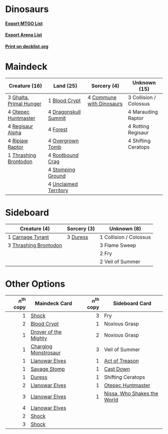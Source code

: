 # Dinosaurs

#### [Export MTGO List](../collection/Dinosaurs/Dinosaurs.txt)
#### [Export Arena List](../collection/Dinosaurs/Dinosaurs_arena.txt)
#### [Print on decklist.org](http://decklist.org/?deckmain=1%09Blood%20Crypt%0A3%09Collision%20/%20Colossus%0A4%09Commune%20with%20Dinosaurs%0A4%09Dragonskull%20Summit%0A4%09Forest%0A3%09Ghalta,%20Primal%20Hunger%0A4%09Marauding%20Raptor%0A4%09Otepec%20Huntmaster%0A4%09Overgrown%20Tomb%0A4%09Regisaur%20Alpha%0A4%09Ripjaw%20Raptor%0A4%09Rootbound%20Crag%0A4%09Rotting%20Regisaur%0A4%09Shifting%20Ceratops%0A4%09Stomping%20Ground%0A1%09Thrashing%20Brontodon%0A4%09Unclaimed%20Territory&deckside=1%09Carnage%20Tyrant%0A1%09Collision%20/%20Colossus%0A3%09Duress%0A3%09Flame%20Sweep%0A2%09Fry%0A3%09Thrashing%20Brontodon%0A2%09Veil%20of%20Summer)
# Maindeck

|                                          Creature (16)                                           |                                           Land (25)                                            |                                            Sorcery (4)                                            |     Unknown (15)     |
|--------------------------------------------------------------------------------------------------|------------------------------------------------------------------------------------------------|---------------------------------------------------------------------------------------------------|----------------------|
|3 [Ghalta, Primal Hunger](http://gatherer.wizards.com/Pages/Card/Details.aspx?multiverseid=456564)|1 [Blood Crypt](http://gatherer.wizards.com/Pages/Card/Details.aspx?multiverseid=97102)         |4 [Commune with Dinosaurs](http://gatherer.wizards.com/Pages/Card/Details.aspx?multiverseid=435336)|3 Collision / Colossus|
|4 [Otepec Huntmaster](http://gatherer.wizards.com/Pages/Card/Details.aspx?multiverseid=435307)    |4 [Dragonskull Summit](http://gatherer.wizards.com/Pages/Card/Details.aspx?multiverseid=420909) |                                                                                                   |4 Marauding Raptor    |
|4 [Regisaur Alpha](http://gatherer.wizards.com/Pages/Card/Details.aspx?multiverseid=435383)       |4 [Forest](http://gatherer.wizards.com/Pages/Card/Details.aspx?multiverseid=439860)             |                                                                                                   |4 Rotting Regisaur    |
|4 [Ripjaw Raptor](http://gatherer.wizards.com/Pages/Card/Details.aspx?multiverseid=435359)        |4 [Overgrown Tomb](http://gatherer.wizards.com/Pages/Card/Details.aspx?multiverseid=405103)     |                                                                                                   |4 Shifting Ceratops   |
|1 [Thrashing Brontodon](http://gatherer.wizards.com/Pages/Card/Details.aspx?multiverseid=456570)  |4 [Rootbound Crag](http://gatherer.wizards.com/Pages/Card/Details.aspx?multiverseid=420934)     |                                                                                                   |                      |
|                                                                                                  |4 [Stomping Ground](http://gatherer.wizards.com/Pages/Card/Details.aspx?multiverseid=405110)    |                                                                                                   |                      |
|                                                                                                  |4 [Unclaimed Territory](http://gatherer.wizards.com/Pages/Card/Details.aspx?multiverseid=435419)|                                                                                                   |                      |


# Sideboard

|                                          Creature (4)                                          |                                   Sorcery (3)                                    |     Unknown (8)      |
|------------------------------------------------------------------------------------------------|----------------------------------------------------------------------------------|----------------------|
|1 [Carnage Tyrant](http://gatherer.wizards.com/Pages/Card/Details.aspx?multiverseid=435334)     |3 [Duress](http://gatherer.wizards.com/Pages/Card/Details.aspx?multiverseid=14557)|1 Collision / Colossus|
|3 [Thrashing Brontodon](http://gatherer.wizards.com/Pages/Card/Details.aspx?multiverseid=456570)|                                                                                  |3 Flame Sweep         |
|                                                                                                |                                                                                  |2 Fry                 |
|                                                                                                |                                                                                  |2 Veil of Summer      |


# Other Options

|*n*<sup>th</sup> copy|                                         Maindeck Card                                         |*n*<sup>th</sup> copy|                                            Sideboard Card                                            |
|--------------------:|-----------------------------------------------------------------------------------------------|--------------------:|------------------------------------------------------------------------------------------------------|
|                    1|[Shock](http://gatherer.wizards.com/Pages/Card/Details.aspx?multiverseid=129732)               |                    3|Fry                                                                                                   |
|                    2|[Blood Crypt](http://gatherer.wizards.com/Pages/Card/Details.aspx?multiverseid=97102)          |                    1|Noxious Grasp                                                                                         |
|                    1|[Drover of the Mighty](http://gatherer.wizards.com/Pages/Card/Details.aspx?multiverseid=435342)|                    2|Noxious Grasp                                                                                         |
|                    1|[Charging Monstrosaur](http://gatherer.wizards.com/Pages/Card/Details.aspx?multiverseid=435292)|                    3|Veil of Summer                                                                                        |
|                    1|[Llanowar Elves](http://gatherer.wizards.com/Pages/Card/Details.aspx?multiverseid=129626)      |                    1|[Act of Treason](http://gatherer.wizards.com/Pages/Card/Details.aspx?multiverseid=442107)             |
|                    1|[Savage Stomp](http://gatherer.wizards.com/Pages/Card/Details.aspx?multiverseid=435361)        |                    1|[Cast Down](http://gatherer.wizards.com/Pages/Card/Details.aspx?multiverseid=442969)                  |
|                    1|[Duress](http://gatherer.wizards.com/Pages/Card/Details.aspx?multiverseid=14557)               |                    1|Shifting Ceratops                                                                                     |
|                    2|[Llanowar Elves](http://gatherer.wizards.com/Pages/Card/Details.aspx?multiverseid=129626)      |                    1|[Otepec Huntmaster](http://gatherer.wizards.com/Pages/Card/Details.aspx?multiverseid=435307)          |
|                    3|[Llanowar Elves](http://gatherer.wizards.com/Pages/Card/Details.aspx?multiverseid=129626)      |                    1|[Nissa, Who Shakes the World](http://gatherer.wizards.com/Pages/Card/Details.aspx?multiverseid=461096)|
|                    4|[Llanowar Elves](http://gatherer.wizards.com/Pages/Card/Details.aspx?multiverseid=129626)      |                     |                                                                                                      |
|                    2|[Shock](http://gatherer.wizards.com/Pages/Card/Details.aspx?multiverseid=129732)               |                     |                                                                                                      |
|                    3|[Shock](http://gatherer.wizards.com/Pages/Card/Details.aspx?multiverseid=129732)               |                     |                                                                                                      |

